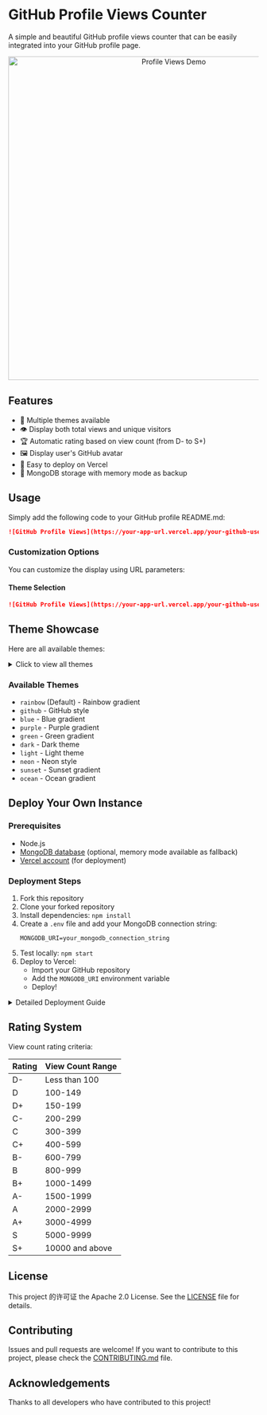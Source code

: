 # GitHub Profile Views Counter

A simple and beautiful GitHub profile views counter that can be easily integrated into your GitHub profile page.

<p align="center">
  <img src="https://github-profile-views-plum.vercel.app/lucky845?theme=rainbow" alt="Profile Views Demo" width="650">
</p>

## Features

- 🌈 Multiple themes available
- 👁️ Display both total views and unique visitors
- 🏆 Automatic rating based on view count (from D- to S+)
- 🖼️ Display user's GitHub avatar
- 🚀 Easy to deploy on Vercel
- 💾 MongoDB storage with memory mode as backup

## Usage

Simply add the following code to your GitHub profile README.md:

```markdown
![GitHub Profile Views](https://your-app-url.vercel.app/your-github-username)
```

### Customization Options

You can customize the display using URL parameters:

#### Theme Selection

```markdown
![GitHub Profile Views](https://your-app-url.vercel.app/your-github-username?theme=ocean)
```

## Theme Showcase

Here are all available themes:

<details>
<summary>Click to view all themes</summary>

### Rainbow Theme (Default)
![Rainbow Theme](https://github-profile-views-plum.vercel.app/lucky845?theme=rainbow)

### GitHub Theme
![GitHub Theme](https://github-profile-views-plum.vercel.app/lucky845?theme=github)

### Blue Theme
![Blue Theme](https://github-profile-views-plum.vercel.app/lucky845?theme=blue)

### Purple Theme
![Purple Theme](https://github-profile-views-plum.vercel.app/lucky845?theme=purple)

### Green Theme
![Green Theme](https://github-profile-views-plum.vercel.app/lucky845?theme=green)

### Dark Theme
![Dark Theme](https://github-profile-views-plum.vercel.app/lucky845?theme=dark)

### Light Theme
![Light Theme](https://github-profile-views-plum.vercel.app/lucky845?theme=light)

### Neon Theme
![Neon Theme](https://github-profile-views-plum.vercel.app/lucky845?theme=neon)

### Sunset Theme
![Sunset Theme](https://github-profile-views-plum.vercel.app/lucky845?theme=sunset)

### Ocean Theme
![Ocean Theme](https://github-profile-views-plum.vercel.app/lucky845?theme=ocean)

</details>

### Available Themes

- `rainbow` (Default) - Rainbow gradient
- `github` - GitHub style
- `blue` - Blue gradient
- `purple` - Purple gradient
- `green` - Green gradient
- `dark` - Dark theme
- `light` - Light theme
- `neon` - Neon style
- `sunset` - Sunset gradient
- `ocean` - Ocean gradient

## Deploy Your Own Instance

### Prerequisites
- Node.js
- [MongoDB database](https://cloud.mongodb.com) (optional, memory mode available as fallback)
- [Vercel account](https://vercel.com/) (for deployment)

### Deployment Steps
1. Fork this repository
2. Clone your forked repository
3. Install dependencies: `npm install`
4. Create a `.env` file and add your MongoDB connection string:
   ```
   MONGODB_URI=your_mongodb_connection_string
   ```
5. Test locally: `npm start`
6. Deploy to Vercel:
   - Import your GitHub repository
   - Add the `MONGODB_URI` environment variable
   - Deploy!

<details>
<summary>Detailed Deployment Guide</summary>

#### Local Development

```bash
# Clone the repository
git clone https://github.com/yourusername/github-profile-views.git
cd github-profile-views

# Install dependencies
npm install

# Create .env file
echo "MONGODB_URI=your_mongodb_connection_string" > .env

# Start development server
npm start
```

#### Deploy to Vercel

1. Create an account on [Vercel](https://vercel.com/)
2. Click the "New Project" button
3. Import your GitHub repository
4. 添加 `MONGODB_URI` in the "Environment Variables" section
5. Click the "Deploy" button

</details>

## Rating System

View count rating criteria:

| Rating | View Count Range |
|--------|------------------|
| D-     | Less than 100    |
| D      | 100-149          |
| D+     | 150-199          |
| C-     | 200-299          |
| C      | 300-399          |
| C+     | 400-599          |
| B-     | 600-799          |
| B      | 800-999          |
| B+     | 1000-1499        |
| A-     | 1500-1999        |
| A      | 2000-2999        |
| A+     | 3000-4999        |
| S      | 5000-9999        |
| S+     | 10000 and above  |

## License

This project 的许可证 the Apache 2.0 License. See the [LICENSE](LICENSE) file for details.

## Contributing

Issues and pull requests are welcome! If you want to contribute to this project, please check the [CONTRIBUTING.md](CONTRIBUTING.md) file.

## Acknowledgements

Thanks to all developers who have contributed to this project!
